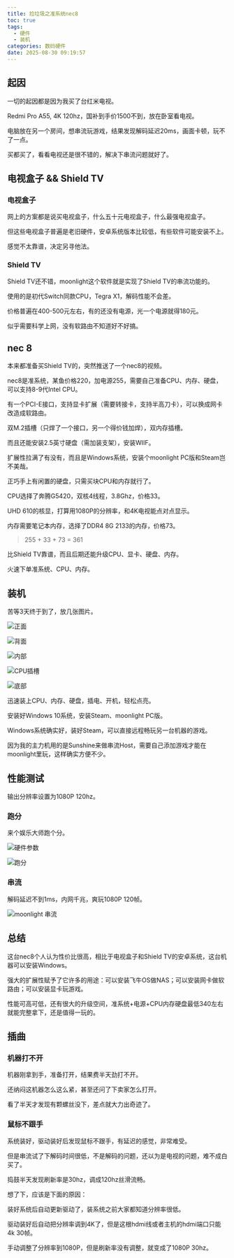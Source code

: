 ```yaml
---
title: 捡垃圾之准系统nec8
toc: true
tags:
  - 硬件
  - 装机
categories: 数码硬件
date: 2025-08-30 09:19:57
---
```



## 起因

一切的起因都是因为我买了台红米电视。

Redmi Pro A55, 4K 120hz，国补到手价1500不到，放在卧室看电视。

电脑放在另一个房间，想串流玩游戏，结果发现解码延迟20ms，画面卡顿，玩不了一点。

买都买了，看看电视还是很不错的，解决下串流问题就好了。

## 电视盒子 && Shield TV

### 电视盒子

网上的方案都是说买电视盒子，什么五十元电视盒子，什么最强电视盒子。

但这些电视盒子普遍是老旧硬件，安卓系统版本比较低，有些软件可能安装不上。

感觉不太靠谱，决定另寻他法。

### Shield TV

Shield TV还不错，moonlight这个软件就是实现了Shield TV的串流功能的。

使用的是初代Switch同款CPU，Tegra X1，解码性能不会差。

价格普遍在400-500元左右，有的还没有电源，光一个电源就得180元。

似乎需要科学上网，没有软路由不知道好不好搞。

## nec 8

本来都准备买Shield TV的，突然推送了一个nec8的视频。

nec8是准系统，某鱼价格220，加电源255，需要自己准备CPU、内存、硬盘，可以支持8-9代Intel CPU。

有一个PCI-E接口，支持显卡扩展（需要转接卡，支持半高刀卡），可以换成网卡改造成软路由。

双M.2插槽（只焊了一个接口，另一个得价钱加焊），双内存插槽。

而且还能安装2.5英寸硬盘（需加装支架），安装WIIF。

扩展性拉满了有没有，而且是Windows系统，安装个moonlight PC版和Steam岂不美哉。

正巧手上有闲置的硬盘，只需买块CPU和内存就行了。

CPU选择了奔腾G5420，双核4线程，3.8Ghz，价格33。

UHD 610的核显，打算用1080P的分辨率，和4K电视能点对点显示。

内存需要笔记本内存，选择了DDR4 8G 2133的内存，价格73。

> 255 + 33 + 73 = 361

比Shield TV靠谱，而且后期还能升级CPU、显卡、硬盘、内存。

火速下单准系统、CPU、内存。

## 装机

苦等3天终于到了，放几张图片。

![正面](1.jpg)

![背面](2.jpg)

![内部](3.jpg)

![CPU插槽](4.jpg)

![底部](5.jpg)

迅速装上CPU、内存、硬盘，插电、开机，轻松点亮。

安装好Windows 10系统，安装Steam、moonlight PC版。

Windows系统确实好，装好Steam，可以直接远程畅玩另一台机器的游戏。

因为我的主力机用的是Sunshine来做串流Host，需要自己添加游戏才能在moonlight里玩，这样确实方便不少。

## 性能测试

输出分辨率设置为1080P 120hz。

### 跑分

来个娱乐大师跑个分。

![硬件参数](ludashi-1.png)

![跑分](ludashi-2.png)

### 串流

解码延迟不到1ms，内网千兆，爽玩1080P 120帧。

![moonlight 串流](6.jpg)

## 总结

这台nec8个人认为性价比很高，相比于电视盒子和Shield TV的安卓系统，这台机器可以安装Windows。

强大的扩展性赋予了它许多的用途：可以安装飞牛OS做NAS；可以安装网卡做软路由；可以安装显卡玩游戏。

性能可高可低，还有很大的升级空间，准系统+电源+CPU内存硬盘最低340左右就能完整拿下，还是值得一玩的。

## 插曲

### 机器打不开

机器刚拿到手，准备打开，结果费半天劲打不开。

还纳闷这机器怎么这么紧，甚至还问了下卖家怎么打开。

看了半天才发现有颗螺丝没下，差点就大力出奇迹了。

### 鼠标不跟手

系统装好，驱动装好后发现鼠标不跟手，有延迟的感觉，非常难受。

但是串流试了下解码时间很低，不是解码的问题，还以为是电视的问题，难不成白买了。

捣鼓半天发现刷新率是30hz，调成120hz丝滑流畅。

想了下，应该是下面的原因：

装好系统后自动更新驱动了，装系统之前大家都知道分辨率很低。

驱动装好后自动把分辨率调到4K了，但是这根hdmi线或者主机的hdmi端口只能4k 30帧。

手动调整了分辨率到1080P，但是刷新率没有调整，就变成了1080P 30hz。
